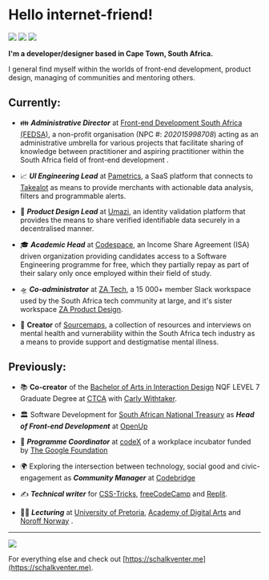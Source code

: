 # Hello internet-friend!

[![](https://img.shields.io/badge/-schalkventer-blue?style=flat-square&logo=Linkedin&logoColor=white&link=https://www.linkedin.com/in/schalkventer/)](https://www.linkedin.com/in/schalkventer/) [![](https://img.shields.io/badge/-@schalkventer-03a57a?style=flat-square&labelColor=000000&logo=Medium&link=https://medium.com/@schalkventer)](https://medium.com/@schalkventer) [![](http://img.shields.io/badge/@schalkventer-red?logo=npm)](https://www.npmjs.com/~schalkventer)

**I'm a developer/designer based in Cape Town, South Africa.**

I general find myself within the worlds of front-end development, product design, managing of communities and mentoring others.

## Currently:

- 👪 **_Administrative Director_** at [Front-end Development South Africa (FEDSA)](https://fedsa.org), a non-profit organisation (NPC #: _202015998708_) acting as an administrative umbrella for various projects that facilitate sharing of knowledge between practitioner and aspiring practitioner within the South Africa field of front-end development .

- 📈 **_UI Engineering Lead_** at [Pametrics](https://www.palmetrics.co.za), a SaaS platform that connects to [Takealot](https://www.takealot.com/) as means to provide merchants with actionable data analysis, filters and programmable alerts. 

- 🐙 **_Product Design Lead_** at [Umazi](https://www.umazi.io), an identity validation platform that provides the means to share verified identifiable data securely in a decentralised manner.

- 🎓 **_Academic Head_** at [Codespace](https://www.codespace.co.za/), an Income Share Agreement (ISA) driven organization providing candidates access to a Software Engineering programme for free, which they partially repay as part of their salary only once employed within their field of study.

- 🛸 **_Co-administrator_** at [ZA Tech](https://zatech.co.za/), a 15 000+ member Slack workspace used by the South Africa tech community at large, and it's sister workspace [ZA Product Design](https://zapd.co.za/).

- 🧠 **Creator** of [Sourcemaps](http://sourcemaps.org), a collection of resources and interviews on mental health and vurnerability within the South Africa tech industry as a means to provide support and destigmatise mental illness.

## Previously:

- 📚 **Co-creator** of the [Bachelor of Arts in Interaction Design](https://creativeacademy.ac.za/schools-degrees/interaction-design/) NQF LEVEL 7 Graduate Degree at [CTCA](https://creativeacademy.ac.za/) with [Carly Withtaker](http://carlywhitaker.co.za/).

- 🏛️ Software Development for [South African National Treasury](https://www.treasury.gov.za/) as **_Head of Front-end Development_** at [OpenUp](https://openup.org.za/) 

- 🐣 **_Programme Coordinator_** at [codeX](http://www.projectcodex.co/) of a workplace incubator funded by [The Google Foundation](https://www.google.org/)

- 🌍 Exploring the intersection between technology, social good and civic-engagement as **_Community Manager_** at [Codebridge](https://www.meetup.com/Codebridge/)

- ✍️ **_Technical writer_** for [CSS-Tricks](https://css-tricks.com/), [freeCodeCamp](https://www.freecodecamp.org/) and [Replit](https://replit.com). 

- 👨‍🏫 **_Lecturing_** at [University of Pretoria](https://www.up.ac.za/), [Academy of Digital Arts](https://www.ada.ac.za/) and [Noroff Norway](https://www.noroff.no/en/) .

---

![](https://github-readme-stats.vercel.app/api?username=schalkventer)

For everything else and check out [https://schalkventer.me](https://schalkventer.me).
